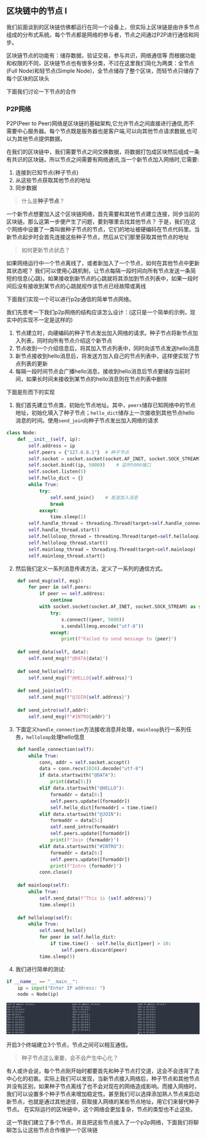 ## 区块链中的节点 I

我们前面谈到的区块链仿佛都运行在同一个设备上，但实际上区块链是由许多节点组成的分布式系统。每个节点都是网络的参与者，节点之间通过P2P进行通信和同步。

区块链节点的功能有：储存数据，验证交易，参与共识，网络通信等
而根据功能和权限的不同，区块链节点也有很多分类，不过在这里我们简化为两类：全节点(Full Node)和轻节点(Simple Node)，全节点储存了整个区块，而轻节点只储存了每个区块的区块头

下面我们讨论一下节点的合作

### P2P网络
P2P(Peer to Peer)网络是区块链的基础架构,它允许节点之间直接进行通信,而不需要中心服务器。每个节点既是服务器也是客户端,可以向其他节点请求数据,也可以为其他节点提供数据。

在我们的区块链中，我们需要节点之间交换数据，将数据打包成区块然后组成一条有共识的区块链。所以节点之间需要有网络通讯,当一个新节点加入网络时,它需要:
1. 连接到已知节点(种子节点)
2. 从这些节点获取其他节点的地址
3. 同步数据

> 什么是**种子节点**？

一个新节点想要加入这个区块链网络，首先需要和其他节点建立连接，同步当前的区块链。那么这第一步便产生了问题，要到哪里去找其他节点？
于是，我们在这个网络中设置了一类叫做种子节点的节点，它们的地址被硬编码在节点代码里。当新节点起步时会首先连接这些种子节点，然后从它们那里获取其他节点的地址

> 如何更新节点状态？

如果网络运行中一个节点离线了，或者新加入了一个节点，如何在其他节点中更新其状态呢？
我们可以使用心跳机制，让节点每隔一段时间向所有节点发送一条简短的信息(心跳)。如果接收到新节点的心跳就将其添加到节点列表中，如果一段时间后没有接收到某节点的心跳就视作该节点已经故障或离线

下面我们实现一个可以进行p2p通信的简单节点网络。

我们先思考一下我们p2p网络的结构应该怎么设计：(这只是一个简单的示例，现实中的实现不一定是这样的)
1. 节点建立时，向硬编码的种子节点发出加入网络的请求。种子节点将新节点加入列表，同时向所有节点介绍这个新节点
2. 节点收到一个介绍信息后，将其加入节点列表中，同时向该节点发送hello消息
3. 新节点接收到hello消息后，将发送方加入自己的节点列表中，这样便实现了节点列表的更新
4. 每隔一段时间节点会广播hello消息，接收到hello消息后节点要储存当前时间，如果长时间未接收到某节点的hello消息则在节点列表中删除

下面是形而下的实现

1. 我们首先建立节点类，初始化节点地址。其中，`peers`储存已知网络中的节点地址，初始化填入了种子节点；`hello_dict`储存上一次接收到其他节点hello消息的时间。使用`send_join`向种子节点发出加入网络的请求

```py
class Node:
    def __init__(self, ip):
        self.address = ip
        self.peers = {"127.0.0.1"}  # 种子节点
        self.socket = socket.socket(socket.AF_INET, socket.SOCK_STREAM)
        self.socket.bind((ip, 5000))    # 监听5000端口
        self.socket.listen(5)
        self.hello_dict = {}
        while True:
            try:
                self.send_join()    # 发送加入消息
                break
            except:
                time.sleep(1)
        self.handle_thread = threading.Thread(target=self.handle_connection)    # 处理连接
        self.handle_thread.start()
        self.helloloop_thread = threading.Thread(target=self.helloloop)    # hello消息检测
        self.helloloop_thread.start()
        self.mainloop_thread = threading.Thread(target=self.mainloop)    # 主循环
        self.mainloop_thread.start()
```

2. 然后我们定义一系列消息传递方法，定义了一系列的通信方式。

```py
    def send_msg(self, msg):
        for peer in self.peers:
            if peer == self.address:
                continue
            with socket.socket(socket.AF_INET, socket.SOCK_STREAM) as s:
                try:
                    s.connect((peer, 5000))
                    s.sendall(msg.encode("utf-8"))
                except:
                    print(f"Failed to send message to {peer}")

    def send_data(self, data):
        self.send_msg(f"@DATA{data}")

    def send_hello(self):
        self.send_msg(f"@HELLO{self.address}")

    def send_join(self):
        self.send_msg(f"@JOIN{self.address}")

    def send_intro(self,addr):
        self.send_msg(f"#INTRO{addr}")
```

3. 下面定义`handle_connection`方法接收消息并处理，`mainloop`执行一系列任务，`helloloop`处理hello信息
```py
    def handle_connection(self):
        while True:
            conn, addr = self.socket.accept()
            data = conn.recv(1024).decode("utf-8")
            if data.startswith("@DATA"):
                print(data[5:])
            elif data.startswith("@HELLO"):
                formaddr = data[6:]
                self.peers.update([formaddr])
                self.hello_dict[formaddr] = time.time()
            elif data.startswith("@JOIN"):
                formaddr = data[5:]
                self.send_intro(formaddr)
                self.peers.update([formaddr])
                print(f"Join {formaddr}")
            elif data.startswith("#INTRO"):
                formaddr = data[6:]
                self.peers.update([formaddr])
                print(f"Intro {formaddr}")   
            conn.close()

    def mainloop(self):
        while True:
            self.send_data(f"This is {self.address}")
            time.sleep(1)

    def helloloop(self):
        while True:
            self.send_hello()
            for peer in self.hello_dict:
                if time.time() - self.hello_dict[peer] > 10:
                    self.peers.discard(peer)
            time.sleep(5)
```

4. 我们进行简单的测试:
```py
if __name__ == "__main__":
    ip = input("Enter IP address: ")
    node = Node(ip)
```
![alt text](../pic/image2.png)

开启3个终端建立3个节点，节点之间可以相互通信。


> 种子节点这么重要，会不会产生中心化？

有人或许会说，每个节点刚开始时都要首先和种子节点打交道，这会不会违背了去中心化的初衷。实际上我们可以发现，当新节点接入网络后，种子节点和其他节点并没有区别，如果种子节点离线了也不会对现在的网络造成影响。而接入网络时，我们可以设置多个种子节点来增加稳定性。甚至我们可以选择添加熟人节点来启动新节点，也就是通过其他途径，获取接入网络的某些节点地址，用它们来替代种子节点。
在实际运行的区块链中，这个网络会更加复杂，节点的类型也不止这些。

这一节我们建立了多个节点，并且把这些节点接入了一个p2p网络，下面我们将聊聊怎么让这些节点合作维护一个区块链
